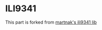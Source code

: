 # ILI9341

This part is forked from [martnak's ili9341 lib](https://github.com/martnak/STM32-ILI9341)
